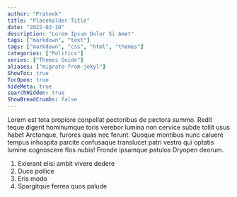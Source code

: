 ```yaml
---
author: "Prateek"
title: "Placeholder Title"
date: "2022-03-10"
description: "Lorem Ipsum Dolor Si Amet"
tags: ["markdown", "text"]
tags: ["markdown", "css", "html", "themes"]
categories: ["Politics"]
series: ["Themes Guide"]
aliases: ["migrate-from-jekyl"]
ShowToc: true
TocOpen: true
hideMeta: true
searchHidden: true
ShowBreadCrumbs: false
---
```


Lorem est tota propiore conpellat pectoribus de pectora summo. <!--more-->
Redit teque digerit hominumque toris verebor lumina non cervice subde tollit usus habet Arctonque, furores quas nec ferunt. Quoque montibus nunc caluere tempus inhospita parcite confusaque translucet patri vestro qui optatis lumine cognoscere flos nubis! Fronde ipsamque patulos Dryopen deorum.

1. Exierant elisi ambit vivere dedere
2. Duce pollice
3. Eris modo
4. Spargitque ferrea quos palude

